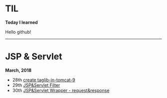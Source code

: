 # TIL
**Today I learned**

Hello github!

***

# JSP & Servlet 
**March, 2018**

- 28th [create taglib-in-tomcat-9](https://github.com/lee1707/TIL/blob/master/java/web/taglib-in-tomcat-9.md)
- 29th [JSP&Servlet Filter](https://github.com/lee1707/TIL/blob/master/java/web/Jsp%26Servlet%20Filter%20and%20Wrapper.md)
- 30th [JSP&Servlet Wrapper - request&response](https://github.com/lee1707/TIL/blob/master/java/web/Jsp%26Servlet%20Wrapper%20-%20request%26response.md)


